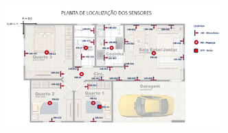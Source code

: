 ### 
   ![Planta baixa com a marcação dos sensores](/smartcare-environment/planta_baixa_sensores.png)
